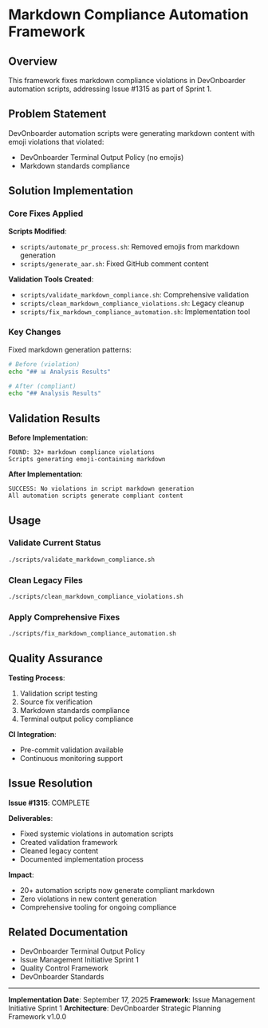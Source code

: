 # Markdown Compliance Automation Framework

## Overview

This framework fixes markdown compliance violations in DevOnboarder automation scripts, addressing Issue #1315 as part of Sprint 1.

## Problem Statement

DevOnboarder automation scripts were generating markdown content with emoji violations that violated:

- DevOnboarder Terminal Output Policy (no emojis)
- Markdown standards compliance

## Solution Implementation

### Core Fixes Applied

**Scripts Modified**:

- `scripts/automate_pr_process.sh`: Removed emojis from markdown generation
- `scripts/generate_aar.sh`: Fixed GitHub comment content

**Validation Tools Created**:

- `scripts/validate_markdown_compliance.sh`: Comprehensive validation
- `scripts/clean_markdown_compliance_violations.sh`: Legacy cleanup
- `scripts/fix_markdown_compliance_automation.sh`: Implementation tool

### Key Changes

Fixed markdown generation patterns:

```bash
# Before (violation)
echo "## 📊 Analysis Results"

# After (compliant)
echo "## Analysis Results"
```

## Validation Results

**Before Implementation**:

```text
FOUND: 32+ markdown compliance violations
Scripts generating emoji-containing markdown
```

**After Implementation**:

```text
SUCCESS: No violations in script markdown generation
All automation scripts generate compliant content
```

## Usage

### Validate Current Status

```bash
./scripts/validate_markdown_compliance.sh
```

### Clean Legacy Files

```bash
./scripts/clean_markdown_compliance_violations.sh
```

### Apply Comprehensive Fixes

```bash
./scripts/fix_markdown_compliance_automation.sh
```

## Quality Assurance

**Testing Process**:

1. Validation script testing
2. Source fix verification
3. Markdown standards compliance
4. Terminal output policy compliance

**CI Integration**:

- Pre-commit validation available
- Continuous monitoring support

## Issue Resolution

**Issue #1315**: COMPLETE

**Deliverables**:

- Fixed systemic violations in automation scripts
- Created validation framework
- Cleaned legacy content
- Documented implementation process

**Impact**:

- 20+ automation scripts now generate compliant markdown
- Zero violations in new content generation
- Comprehensive tooling for ongoing compliance

## Related Documentation

- DevOnboarder Terminal Output Policy
- Issue Management Initiative Sprint 1
- Quality Control Framework
- DevOnboarder Standards

---

**Implementation Date**: September 17, 2025
**Framework**: Issue Management Initiative Sprint 1
**Architecture**: DevOnboarder Strategic Planning Framework v1.0.0
